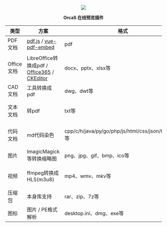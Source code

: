 <p align="center">
  <a href="https://orcastor.github.io/doc/">
    <img src="https://orcastor.github.io/doc/logo.svg">
  </a>
</p>

<p align="center"><strong>OrcaS 在线预览插件</strong></p>


|类型|方案|格式|备注|
|-|-|-|-|
|PDF文档|[pdf.js](https://github.com/mozilla/pdf.js) / [vue-pdf-embed](https://github.com/hrynko/vue-pdf-embed)|pdf|支持有密码文件|
|Office文档|LibreOffice转换成pdf / [Office365](https://www.microsoft.com/en-us/microsoft-365/blog/2013/04/10/office-web-viewer-view-office-documents-in-a-browser/?eu=true) / [CKEditor](https://ckeditor.com/docs/ckeditor5/latest/examples/builds/document-editor.html)|docx、pptx、xlsx等|LibreOffice字体问题；有密码文档问题|
|CAD文档|工具转换成pdf|dwg、dwt等|
|文本文档|转pdf|txt等|enca/file检测编码防止中文乱码|
|代码文档|md代码染色|cpp/c/h/java/py/go/php/js/html/css/json/toml/yml等|enca/file检测编码防止中文乱码|
|图片|ImagicMagick等转换缩略图|png、jpg、gif、bmp、ico等|gif需要处理多帧|
|视频|ffmpeg转换成HLS(m3u8)|mp4、wmv、mkv等|fps和码率；可以尝试h.265|
|压缩包|本身库支持|rar、zip、7z等|有密码的文档|
|图标|图片 / PE格式解析|desktop.ini、dmg、exe等|
